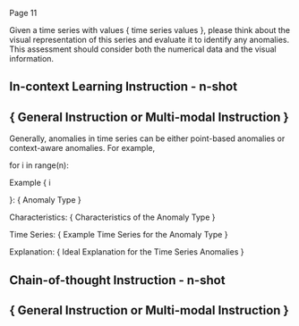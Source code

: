 Page 11

Given a time series with values { time series values }, please think about the visual representation of this series and evaluate it to identify any anomalies. This assessment should consider both the numerical data and the visual information.

## In-context Learning Instruction - n-shot

## { General Instruction or Multi-modal Instruction }

Generally, anomalies in time series can be either point-based anomalies or context-aware anomalies. For example,

for i in range(n):

Example { i

}: { Anomaly Type }

Characteristics: { Characteristics of the Anomaly Type }

Time Series: { Example Time Series for the Anomaly Type }

Explanation: { Ideal Explanation for the Time Series Anomalies }

## Chain-of-thought Instruction - n-shot

## { General Instruction or Multi-modal Instruction }
